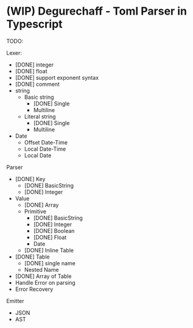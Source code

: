 (WIP) Degurechaff - Toml Parser in Typescript
=================

TODO:

Lexer:
- [DONE] integer
- [DONE] float
- [DONE] support exponent syntax
- [DONE] comment
- string
  - Basic string
    - [DONE] Single
    - Multiline
  - Literal string
    - [DONE] Single
    - Multiline
- Date
  - Offset Date-Time
  - Local Date-Time
  - Local Date

Parser
- [DONE] Key
  - [DONE] BasicString
  - [DONE] Integer
- Value
  - [DONE] Array
  - Primitive
    - [DONE] BasicString
    - [DONE] Integer
    - [DONE] Boolean
    - [DONE] Float
    - Date
  - [DONE] Inline Table
- [DONE] Table
  - [DONE] single name
  - Nested Name
- [DONE] Array of Table
- Handle Error on parsing
- Error Recovery

Emitter
- JSON
- AST

